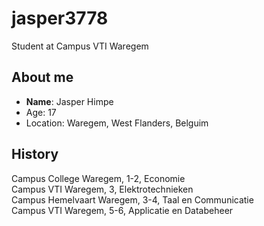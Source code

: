 # jasper3778
Student at Campus VTI Waregem
## About me
* **Name**: Jasper Himpe <br />
* Age: 17 <br />
* Location: Waregem, West Flanders, Belguim <br />
## History
Campus College Waregem, 1-2, Economie <br />
Campus VTI Waregem, 3, Elektrotechnieken <br />
Campus Hemelvaart Waregem, 3-4, Taal en Communicatie <br />
Campus VTI Waregem, 5-6, Applicatie en Databeheer <br />
